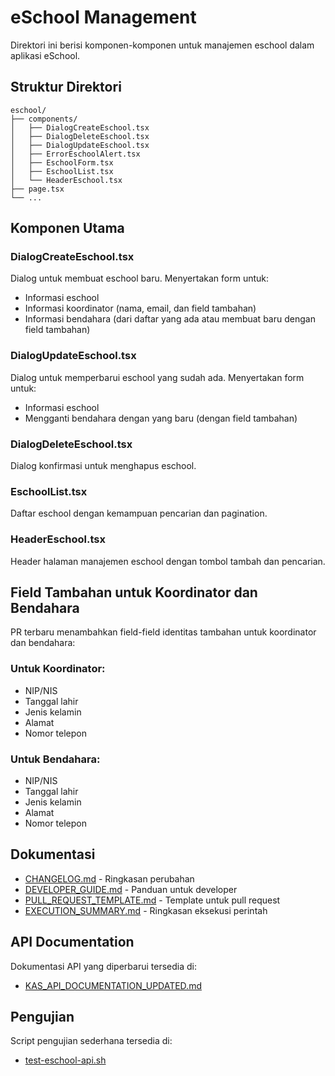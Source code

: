 # eSchool Management

Direktori ini berisi komponen-komponen untuk manajemen eschool dalam aplikasi eSchool.

## Struktur Direktori

```
eschool/
├── components/
│   ├── DialogCreateEschool.tsx
│   ├── DialogDeleteEschool.tsx
│   ├── DialogUpdateEschool.tsx
│   ├── ErrorEschoolAlert.tsx
│   ├── EschoolForm.tsx
│   ├── EschoolList.tsx
│   └── HeaderEschool.tsx
├── page.tsx
└── ...
```

## Komponen Utama

### DialogCreateEschool.tsx
Dialog untuk membuat eschool baru. Menyertakan form untuk:
- Informasi eschool
- Informasi koordinator (nama, email, dan field tambahan)
- Informasi bendahara (dari daftar yang ada atau membuat baru dengan field tambahan)

### DialogUpdateEschool.tsx
Dialog untuk memperbarui eschool yang sudah ada. Menyertakan form untuk:
- Informasi eschool
- Mengganti bendahara dengan yang baru (dengan field tambahan)

### DialogDeleteEschool.tsx
Dialog konfirmasi untuk menghapus eschool.

### EschoolList.tsx
Daftar eschool dengan kemampuan pencarian dan pagination.

### HeaderEschool.tsx
Header halaman manajemen eschool dengan tombol tambah dan pencarian.

## Field Tambahan untuk Koordinator dan Bendahara

PR terbaru menambahkan field-field identitas tambahan untuk koordinator dan bendahara:

### Untuk Koordinator:
- NIP/NIS
- Tanggal lahir
- Jenis kelamin
- Alamat
- Nomor telepon

### Untuk Bendahara:
- NIP/NIS
- Tanggal lahir
- Jenis kelamin
- Alamat
- Nomor telepon

## Dokumentasi

- [CHANGELOG.md](CHANGELOG.md) - Ringkasan perubahan
- [DEVELOPER_GUIDE.md](DEVELOPER_GUIDE.md) - Panduan untuk developer
- [PULL_REQUEST_TEMPLATE.md](PULL_REQUEST_TEMPLATE.md) - Template untuk pull request
- [EXECUTION_SUMMARY.md](EXECUTION_SUMMARY.md) - Ringkasan eksekusi perintah

## API Documentation

Dokumentasi API yang diperbarui tersedia di:
- [KAS_API_DOCUMENTATION_UPDATED.md](../../../laravel-backend/KAS_API_DOCUMENTATION_UPDATED.md)

## Pengujian

Script pengujian sederhana tersedia di:
- [test-eschool-api.sh](../../../laravel-backend/test-eschool-api.sh)
